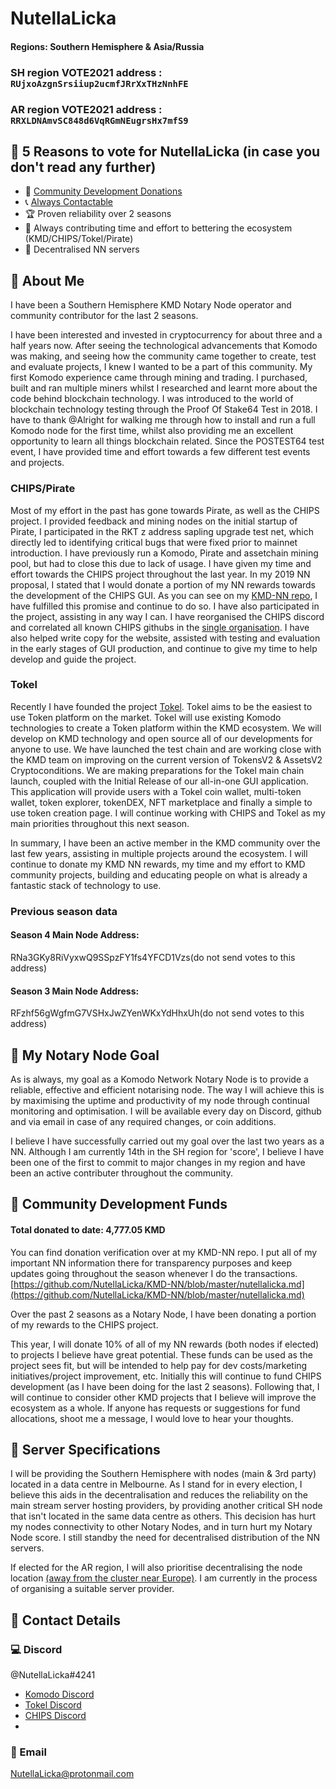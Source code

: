 # NutellaLicka

#### Regions: Southern Hemisphere & Asia/Russia

### **SH** region VOTE2021 address : `RUjxoAzgnSrsiiup2ucmfJRrXxTHzNnhFE`

### **AR** region VOTE2021 address : `RRXLDNAmvSC848d6VqRGmNEugrsHx7mfS9`

## :pushpin: 5 Reasons to vote for NutellaLicka (in case you don't read any further)
- :gift: [Community Development Donations](https://github.com/NutellaLicka/KMD-NN/blob/master/nutellalicka.md)
- :telephone_receiver: [Always Contactable](https://komodoplatform.com/discord)
- :trophy: Proven reliability over 2 seasons
- :speech_balloon: Always contributing time and effort to bettering the ecosystem (KMD/CHIPS/Tokel/Pirate)
- :milky_way: Decentralised NN servers

## :pushpin: About Me

I have been a Southern Hemisphere KMD Notary Node operator and community contributor for the last 2 seasons.

I have been interested and invested in cryptocurrency for about three and a half years now. After seeing the technological advancements that Komodo was making, and seeing how the community came together to create, test and evaluate projects, I knew I wanted to be a part of this community. My first Komodo experience came through mining and trading. I purchased, built and ran multiple miners whilst I researched and learnt more about the code behind blockchain technology. I was introduced to the world of blockchain technology testing through the Proof Of Stake64 Test in 2018. I have to thank @Alright for walking me through how to install and run a full Komodo node for the first time, whilst also providing me an excellent opportunity to learn all things blockchain related. Since the POSTEST64 test event, I have provided time and effort towards a few different test events and projects. 

### CHIPS/Pirate
Most of my effort in the past has gone towards Pirate, as well as the CHIPS project. I provided feedback and mining nodes on the initial startup of Pirate, I participated in the RKT z address sapling upgrade test net, which directly led to identifying critical bugs that were fixed prior to mainnet introduction. I have previously run a Komodo, Pirate and assetchain mining pool, but had to close this due to lack of usage. I have given my time and effort towards the CHIPS project throughout the last year. In my 2019 NN proposal, I stated that I would donate a portion of my NN rewards towards the development of the CHIPS GUI. As you can see on my [KMD-NN repo](https://github.com/NutellaLicka/KMD-NN/blob/master/nutellalicka.md), I have fulfilled this promise and continue to do so. I have also participated in the project, assisting in any way I can. I have reorganised the CHIPS discord and correlated all known CHIPS githubs in the [single organisation](https://github.com/chips-blockchain). I have also helped write copy for the website, assisted with testing and evaluation in the early stages of GUI production, and continue to give my time to help develop and guide the project.

### Tokel
Recently I have founded the project [Tokel](https://tokel.io). Tokel aims to be the easiest to use Token platform on the market. Tokel will use existing Komodo technologies to create a Token platform within the KMD ecosystem. We will develop on KMD technology and open source all of our developments for anyone to use. We have launched the test chain and are working close with the KMD team on improving on the current version of TokensV2 & AssetsV2 Cryptoconditions. We are making preparations for the Tokel main chain launch, coupled with the Initial Release of our all-in-one GUI application. This application will provide users with a Tokel coin wallet, multi-token wallet, token explorer, tokenDEX, NFT marketplace and finally a simple to use token creation page. I will continue working with CHIPS and Tokel as my main priorities throughout this next season. 

In summary, I have been an active member in the KMD community over the last few years, assisting in multiple projects around the ecosystem. I will continue to donate my KMD NN rewards, my time and my effort to KMD community projects, building and educating people on what is already a fantastic stack of technology to use.

### Previous season data

#### Season 4 Main Node Address:
RNa3GKy8RiVyxwQ9SSpzFY1fs4YFCD1Vzs(do not send votes to this address)

#### Season 3 Main Node Address:
RFzhf56gWgfmG7VSHxJwZYenWKxYdHhxUh(do not send votes to this address)

## :pushpin: My Notary Node Goal

As is always, my goal as a Komodo Network Notary Node is to provide a reliable, effective and efficient notarising node. The way I will achieve this is by maximising the uptime and productivity of my node through continual monitoring and optimisation. I will be available every day on Discord, github and via email in case of any required changes, or coin additions. 

I believe I have successfully carried out my goal over the last two years as a NN. Although I am currently 14th in the SH region for 'score', I believe I have been one of the first to commit to major changes in my region and have been an active contributer throughout the community.

## :pushpin: Community Development Funds

#### Total donated to date: 4,777.05‬ KMD
You can find donation verification over at my KMD-NN repo. I put all of my important NN information there for transparency purposes and keep updates going throughout the season whenever I do the transactions.
[https://github.com/NutellaLicka/KMD-NN/blob/master/nutellalicka.md](https://github.com/NutellaLicka/KMD-NN/blob/master/nutellalicka.md)

Over the past 2 seasons as a Notary Node, I have been donating a portion of my rewards to the CHIPS project.

This year, I will donate 10% of all of my NN rewards (both nodes if elected) to projects I believe have great potential. These funds can be used as the project sees fit, but will be intended to help pay for dev costs/marketing initiatives/project improvement, etc. Initially this will continue to fund CHIPS development (as I have been doing for the last 2 seasons). Following that, I will continue to consider other KMD projects that I believe will improve the ecosystem as a whole.
If anyone has requests or suggestions for fund allocations, shoot me a message, I would love to hear your thoughts. 

## :pushpin: Server Specifications

I will be providing the Southern Hemisphere with nodes (main & 3rd party) located in a data centre in Melbourne. As I stand for in every election, I believe this aids in the decentralisation and reduces the reliability on the main stream server hosting providers, by providing another critical SH node that isn't located in the same data centre as others. This decision has hurt my nodes connectivity to other Notary Nodes, and in turn hurt my Notary Node score. I still standby the need for decentralised distribution of the NN servers.

If elected for the AR region, I will also prioritise decentralising the node location [(away from the cluster near Europe)](https://komodostats.com/map). I am currently in the process of organising a suitable server provider.

## :pushpin: Contact Details

### :computer: Discord
@NutellaLicka#4241 
- [Komodo Discord](https://komodoplatform.com/discord)
- [Tokel Discord](https://discord.gg/DZvuAR6QzX) 
- [CHIPS Discord](https://discord.gg/SQCSa2X)
- 
### :email: Email
NutellaLicka@protonmail.com
